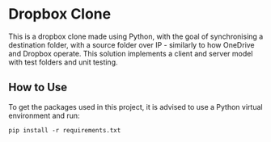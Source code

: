 # Dropbox Clone

This is a dropbox clone made using Python, with the goal of synchronising a destination folder, with a source folder over IP - similarly to how OneDrive and Dropbox operate.
This solution implements a client and server model with test folders and unit testing.

## How to Use
To get the packages used in this project, it is advised to use a Python virtual environment and run:

    pip install -r requirements.txt


